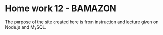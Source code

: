 # Home work 12 - BAMAZON
The purpose of the site created here is from instruction and lecture given on Node.js and MySQL. 

